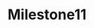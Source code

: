 ---
title: "Milestone11"
class: "milestone"
current : false
weight: 11
text: "Beta End/V3 Production Launch"
---